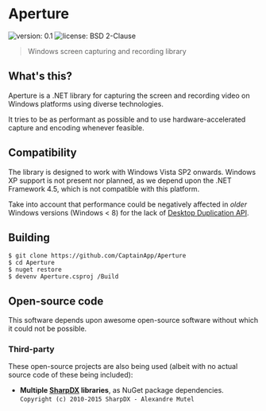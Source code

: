 ﻿# Aperture
![version: 0.1](https://img.shields.io/badge/version-0.1-blue.svg)
![license: BSD 2-Clause](https://img.shields.io/badge/license-BSD_2--Clause-brightgreen.svg)
> Windows screen capturing and recording library

## What's this?
Aperture is a .NET library for capturing the screen and recording video on Windows platforms using diverse technologies.

It tries to be as performant as possible and to use hardware-accelerated capture and encoding whenever feasible.

## Compatibility
The library is designed to work with Windows Vista SP2 onwards. Windows XP support is not present nor planned, as
we depend upon the .NET Framework 4.5, which is not compatible with this platform.

Take into account that performance could be negatively affected in _older_ Windows versions (Windows < 8) for the
lack of [Desktop Duplication API](https://msdn.microsoft.com/en-us/library/windows/desktop/hh404487(v=vs.85).aspx).

## Building
```
$ git clone https://github.com/CaptainApp/Aperture
$ cd Aperture
$ nuget restore
$ devenv Aperture.csproj /Build
```

## Open-source code
This software depends upon awesome open-source software without which it could not be possible.

### Third-party
These open-source projects are also being used (albeit with no actual source code of these being included):
- **Multiple [SharpDX](http://sharpdx.org/) libraries**, as NuGet package dependencies.  
  `Copyright (c) 2010-2015 SharpDX - Alexandre Mutel`